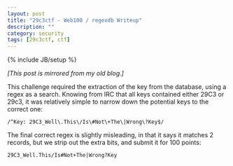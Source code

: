 ```yaml
---
layout: post
title: "29c3ctf - Web100 / regexdb Writeup"
description: ""
category: security
tags: [29c3ctf, ctf]
---
```

{% include JB/setup %}

*[This post is mirrored from my old blog.]*

This challenge required the extraction of the key from the database, using a regex as a search. Knowing from IRC that all keys contained either 29C3 or 29c3, it was relatively simple to narrow down the potential keys to the correct one:

	/^Key: 29C3_Well\.This\/Is\#Not\+The\|Wrong\?Key$/

The final correct regex is slightly misleading, in that it says it matches 2 records, but we strip out the extra bits, and submit it for 100 points:

	29C3_Well.This/Is#Not+The|Wrong?Key